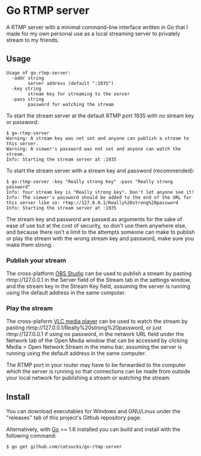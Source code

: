 # Go RTMP server

A RTMP server with a minimal command-line interface written in Go that I made for my own personal use as a local streaming server to privately stream to my friends.

## Usage

```
Usage of go-rtmp-server:
  -addr string
        server address (default ":1935")
  -key string
        stream key for streaming to the server
  -pass string
        password for watching the stream
```

To start the stream server at the default RTMP port 1935 with no stream key or password:

```
$ go-rtmp-server
Warning: A stream key was not set and anyone can publish a stream to this server.
Warning: A viewer's password was not set and anyone can watch the stream.
Info: Starting the stream server at :1935
```

To start the stream server with a stream key and password (recommended):

```
$ go-rtmp-server -key "Really strong key" -pass "Really strong password"
Info: Your stream key is "Really strong key". Don't let anyone see it!
Info: The viewer's password should be added to the end of the URL for this server like so: rtmp://127.0.0.1/Really%20strong%20password
Info: Starting the stream server at :1935
```

The stream key and password are passed as arguments for the sake of ease of use but at the cost of security, so don't use them anywhere else, and because there isn't a limit to the attempts someone can make to publish or play the stream with the wrong stream key and password, make sure you make them strong.

### Publish your stream

The cross-platform [OBS Studio](https://OBSproject.com) can be used to publish a stream by pasting rtmp://127.0.0.1 in the Server field of the Stream tab in the settings window, and the stream key in the Stream Key field, assuming the server is running using the default address in the same computer.

### Play the stream

The cross-plaform [VLC media player](https://www.videolan.org/vlc) can be used to watch the stream by pasting rtmp://127.0.0.1/Really%20strong%20password, or just rtmp://127.0.0.1 if using no password, in the network URL field under the Network tab of the Open Media window that can be accessed by clicking Media > Open Network Stream in the menu bar, assuming the server is running using the default address in the same computer.

The RTMP port in your router may have to be forwarded to the computer which the server is running so that connections can be made from outside your local network for publishing a stream or watching the stream.

## Install

You can download executables for Windows and GNU/Linux under the "releases" tab of this project's Github repository page.

Alternatively, with [Go](https://golang.org) >= 1.6 installed you can build and install with the following command:

```$ go get github.com/catsocks/go-rtmp-server```
